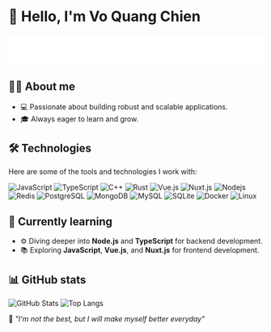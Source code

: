 # 👋 Hello, I'm Vo Quang Chien

![typing](./typing-text.svg)

## 👨‍💻 About me

- 💻 Passionate about building robust and scalable applications.
- 🎓 Always eager to learn and grow.

## 🛠️ Technologies

Here are some of the tools and technologies I work with:

![JavaScript](https://img.shields.io/badge/JavaScript-F7DF1E?style=for-the-badge&logo=javascript&logoColor=black)
![TypeScript](https://img.shields.io/badge/TypeScript-3178C6?style=for-the-badge&logo=typescript&logoColor=black)
![C++](https://img.shields.io/badge/C/C++-00599C?style=for-the-badge&logo=cplusplus&logoColor=black)
![Rust](https://img.shields.io/badge/Rust-000000?style=for-the-badge&logo=rust&logoColor=white)
![Vue.js](https://img.shields.io/badge/Vue.js-4FC08D?style=for-the-badge&logo=vue.js&logoColor=black)
![Nuxt.js](https://img.shields.io/badge/Nuxt-00C58E?style=for-the-badge&logo=nuxt&logoColor=black)
![Nodejs](https://img.shields.io/badge/Node.js-5FA04E?style=for-the-badge&logo=nodedotjs&logoColor=black)
![Redis](https://img.shields.io/badge/Redis-DC382D?style=for-the-badge&logo=redis&logoColor=black)
![PostgreSQL](https://img.shields.io/badge/PostgreSQL-4169E1?style=for-the-badge&logo=postgresql&logoColor=black)
![MongoDB](https://img.shields.io/badge/MongoDB-47A248?style=for-the-badge&logo=mongodb&logoColor=black)
![MySQL](https://img.shields.io/badge/MySQL-4479A1?style=for-the-badge&logo=mysql&logoColor=black)
![SQLite](https://img.shields.io/badge/SQLite-003B57?style=for-the-badge&logo=sqlite&logoColor=white)
![Docker](https://img.shields.io/badge/Docker-2496ED?style=for-the-badge&logo=docker&logoColor=black)
![Linux](https://img.shields.io/badge/Linux-FCC624?style=for-the-badge&logo=linux&logoColor=black)

## 📖 Currently learning

- ⚙️ Diving deeper into **Node.js** and **TypeScript** for backend development.
- 📚 Exploring **JavaScript**, **Vue.js**, and **Nuxt.js** for frontend development.

## 📊 GitHub stats

![GitHub Stats](https://github-readme-stats.vercel.app/api?username=2giosangmitom&show_icons=true&theme=radical&hide_border=true&rank_icon=github)
![Top Langs](https://github-readme-stats.vercel.app/api/top-langs/?username=2giosangmitom&layout=compact&langs_count=20&theme=radical&hide_border=true&hide=nix,vim%20script,just,cmake,makefile,dockerfile,html,css,scss)

🌟 _"I'm not the best, but I will make myself better everyday"_
